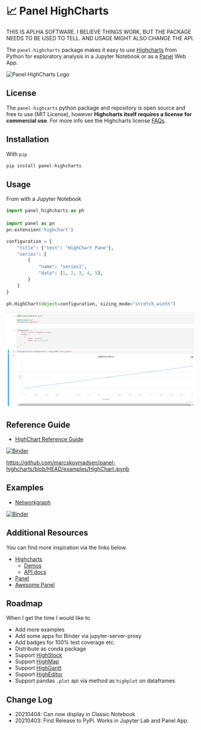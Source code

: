 # &#128200; Panel HighCharts

THIS IS APLHA SOFTWARE. I BELIEVE THINGS WORK, BUT THE PACKAGE NEEDS TO BE USED TO TELL. AND USAGE MIGHT ALSO CHANGE THE API.

The `panel-highcharts` package makes it easy to use [Highcharts](https://www.highcharts.com/) from Python for exploratory analysis in a Jupyter Notebook or as a [Panel](https://panel.holoviz.org) Web App.

![Panel HighCharts Logo](https://raw.githubusercontent.com/MarcSkovMadsen/panel-highcharts/main/assets/images/panel-highcharts-logo.png)

## License

The `panel-highcarts` python package and repository is open source and free to use (MIT License), however **Highcharts itself requires a license for commercial use**. For more info see the Highcharts license [FAQs](https://shop.highsoft.com/faq).

## Installation

With `pip`

```bash
pip install panel-highcharts
```

## Usage

From with a Jupyter Notebook

```python
import panel_highcharts as ph

import panel as pn
pn.extension('highchart')
```

```python
configuration = {
    "title": {"text": "HighChart Pane"},
    "series": [
        {
            "name": "series1",
            "data": [1, 2, 3, 4, 5],
        }
    ]
}
```

```python
ph.HighChart(object=configuration, sizing_mode="stretch_width")
```

![Basic Example](assets/images/panel-highcharts-basic-example.png)

## Reference Guide

- [HighChart Reference Guide](https://github.com/MarcSkovMadsen/panel-highcharts/blob/main/examples/HighChart.ipynb)

[![Binder](https://mybinder.org/badge_logo.svg)](https://mybinder.org/v2/gh/marcskovmadsen/panel-highcharts/HEAD?urlpath=lab/tree/examples/HighChart.ipynb)

https://github.com/marcskovmadsen/panel-highcharts/blob/HEAD/examples/HighChart.ipynb

## Examples

- [Networkgraph](https://github.com/MarcSkovMadsen/panel-highcharts/blob/main/examples/Network.ipynb)

[![Binder](https://mybinder.org/badge_logo.svg)](https://mybinder.org/v2/gh/marcskovmadsen/panel-highcharts/HEAD?urlpath=lab/tree/examples/Network.ipynb)

## Additional Resources

You can find more inspiration via the links below.

- [Highcharts](https://www.highcharts.com/blog/products/highcharts/)
  - [Demos](https://www.highcharts.com/demo)
  - [API docs](https://api.highcharts.com/highcharts/)
- [Panel](https://panel.holoviz.org)
- [Awesome Panel](https://awesome-panel.org)

## Roadmap

When I get the time I would like to

- Add more examples
- Add some apps for Binder via jupyter-server-proxy
- Add badges for 100% test coverage etc.
- Distribute as conda package
- Support [HighStock](https://www.highcharts.com/demo/stock)
- Support [HighMap](https://www.highcharts.com/demo/maps)
- Support [HighGantt](https://www.highcharts.com/blog/products/gantt/)
- Support [HighEditor](https://www.highcharts.com/products/highcharts-editor/)
- Support pandas `.plot` api via method as `highplot` on dataframes

## Change Log

- 20210404: Can now display in Classic Notebook
- 20210403: First Release to PyPi. Works in Jupyter Lab and Panel App.
